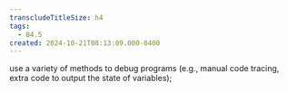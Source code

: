 ```yaml
---
transcludeTitleSize: h4
tags:
  - B4.5
created: 2024-10-21T08:13:09.000-0400
---
```

use a variety of methods to debug programs (e.g., manual code tracing, extra code to output the state of variables);